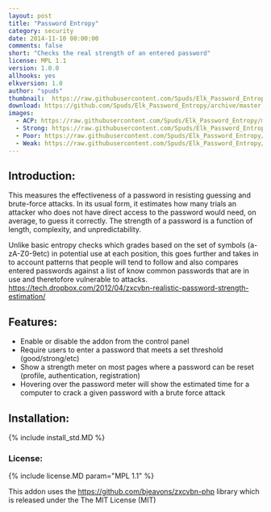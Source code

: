 ```yaml
---
layout: post
title: "Password Entropy"
category: security
date: 2014-11-10 00:00:00
comments: false
short: "Checks the real strength of an entered password"
license: MPL 1.1
version: 1.0.0
allhooks: yes
elkversion: 1.0
author: "spuds"
thumbnail:  https://raw.githubusercontent.com/Spuds/Elk_Password_Entropy/master/sample_images/strong.png
download: https://github.com/Spuds/Elk_Password_Entropy/archive/master.zip
images:
  - ACP: https://raw.githubusercontent.com/Spuds/Elk_Password_Entropy/master/sample_images/settings.jpg
  - Strong: https://raw.githubusercontent.com/Spuds/Elk_Password_Entropy/master/sample_images/strong.png
  - Poor: https://raw.githubusercontent.com/Spuds/Elk_Password_Entropy/master/sample_images/poor.jpg
  - Weak: https://raw.githubusercontent.com/Spuds/Elk_Password_Entropy/master/sample_images/fail.jpg
---
```


## Introduction:
This measures the effectiveness of a password in resisting guessing and brute-force attacks. In its usual form, it estimates how many trials an attacker who does not have direct access to the password would need, on average, to guess it correctly. The strength of a password is a function of length, complexity, and unpredictability.

Unlike basic entropy checks which grades based on the set of symbols (a-zA-Z0-9etc) in potential use at each position, this goes further and takes in to account patterns that people will tend to follow and also compares entered passwords against a list of know common passwords that are in use and theretofore vulnerable to attacks. https://tech.dropbox.com/2012/04/zxcvbn-realistic-password-strength-estimation/

## Features:
-  Enable or disable the addon from the control panel
-  Require users to enter a password that meets a set threshold (good/strong/etc)
-  Show a strength meter on most pages where a password can be reset (profile, authentication, registration)
-  Hovering over the password meter will show the estimated time for a computer to crack a given password with a brute force attack

## Installation:
{% include install_std.MD %}

### License:
{% include license.MD param="MPL 1.1" %}

This addon uses the https://github.com/bjeavons/zxcvbn-php library which is released under the The MIT License (MIT)